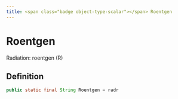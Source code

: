 ```yaml
---
title: <span class="badge object-type-scalar"></span> Roentgen
---
```

# <span class="badge object-type-scalar"></span> Roentgen

Radiation: roentgen (R)

## Definition

```java
public static final String Roentgen = radr
```
